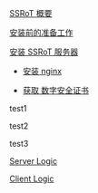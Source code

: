 [SSRoT 概要](./Home)

[安装前的准备工作](./准备工作)

[安装 SSRoT 服务器](./安装-SSRoT-服务器)

- [安装 nginx](./安装-SSRoT-服务器#安装-nginx-软件)

- [获取 数字安全证书](./安装-SSRoT-服务器#获取-数字安全证书)

test1

test2

test3


[Server Logic](./Server-Logic)

[Client Logic](./Client-Logic)